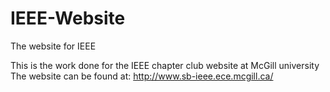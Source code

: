 # IEEE-Website
The website for IEEE

This is the work done for the IEEE chapter club website at McGill university
The website can be found at:
http://www.sb-ieee.ece.mcgill.ca/
